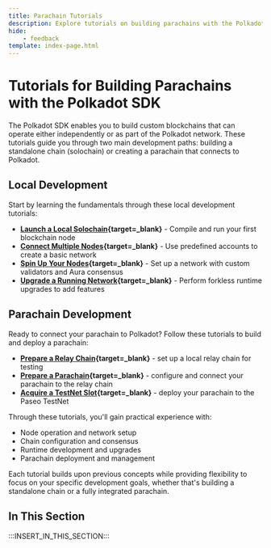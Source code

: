```yaml
---
title: Parachain Tutorials
description: Explore tutorials on building parachains with the Polkadot SDK, covering key steps in developing and deploying tailored blockchain solutions.
hide: 
    - feedback
template: index-page.html
---
```


# Tutorials for Building Parachains with the Polkadot SDK

The Polkadot SDK enables you to build custom blockchains that can operate either independently or as part of the Polkadot network. These tutorials guide you through two main development paths: building a standalone chain (solochain) or creating a parachain that connects to Polkadot.

## Local Development

Start by learning the fundamentals through these local development tutorials:

- **[Launch a Local Solochain](/tutorials/polkadot-sdk/parachains/local-chain/launch-a-local-solochain/){target=\_blank}** - Compile and run your first blockchain node
- **[Connect Multiple Nodes](/tutorials/polkadot-sdk/parachains/local-chain/connect-multiple-nodes/){target=\_blank}** - Use predefined accounts to create a basic network
- **[Spin Up Your Nodes](/tutorials/polkadot-sdk/parachains/local-chain/connect-multiple-nodes/){target=\_blank}** - Set up a network with custom validators and Aura consensus
- **[Upgrade a Running Network](/tutorials/polkadot-sdk/parachains/local-chain/connect-multiple-nodes/){target=\_blank}** - Perform forkless runtime upgrades to add features

## Parachain Development 

Ready to connect your parachain to Polkadot? Follow these tutorials to build and deploy a parachain:

- **[Prepare a Relay Chain](/tutorials/polkadot-sdk/parachains/connect-to-relay-chain/prepare-relay-chain/){target=\_blank}** - set up a local relay chain for testing
- **[Prepare a Parachain](/tutorials/polkadot-sdk/parachains/connect-to-relay-chain/prepare-parachain/){target=\_blank}** - configure and connect your parachain to the relay chain
- **[Acquire a TestNet Slot](/tutorials/polkadot-sdk/parachains/connect-to-relay-chain/acquire-a-testnet-slot/){target=\_blank}** - deploy your parachain to the Paseo TestNet

Through these tutorials, you'll gain practical experience with:

- Node operation and network setup
- Chain configuration and consensus
- Runtime development and upgrades
- Parachain deployment and management

Each tutorial builds upon previous concepts while providing flexibility to focus on your specific development goals, whether that's building a standalone chain or a fully integrated parachain.

## In This Section

:::INSERT_IN_THIS_SECTION:::